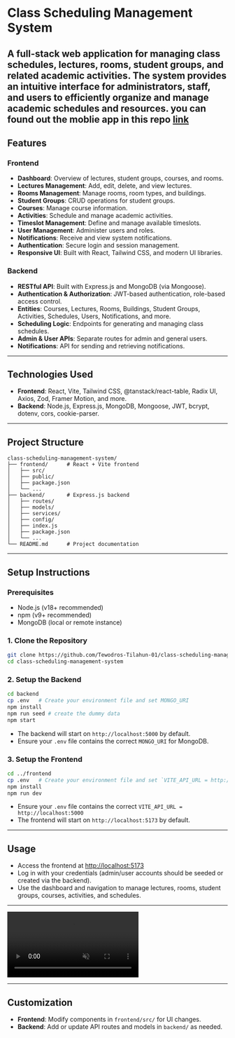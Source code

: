 # Class Scheduling Management System

A full-stack web application for managing class schedules, lectures, rooms, student groups, and related academic activities. The system provides an intuitive interface for administrators, staff, and users to efficiently organize and manage academic schedules and resources.
you can found out the moblie app in this repo
[link](https://github.com/Yosef64/scheduling-mobile)
---

## Features

### Frontend
- **Dashboard**: Overview of lectures, student groups, courses, and rooms.
- **Lectures Management**: Add, edit, delete, and view lectures.
- **Rooms Management**: Manage rooms, room types, and buildings.
- **Student Groups**: CRUD operations for student groups.
- **Courses**: Manage course information.
- **Activities**: Schedule and manage academic activities.
- **Timeslot Management**: Define and manage available timeslots.
- **User Management**: Administer users and roles.
- **Notifications**: Receive and view system notifications.
- **Authentication**: Secure login and session management.
- **Responsive UI**: Built with React, Tailwind CSS, and modern UI libraries.

### Backend
- **RESTful API**: Built with Express.js and MongoDB (via Mongoose).
- **Authentication & Authorization**: JWT-based authentication, role-based access control.
- **Entities**: Courses, Lectures, Rooms, Buildings, Student Groups, Activities, Schedules, Users, Notifications, and more.
- **Scheduling Logic**: Endpoints for generating and managing class schedules.
- **Admin & User APIs**: Separate routes for admin and general users.
- **Notifications**: API for sending and retrieving notifications.

---

## Technologies Used

- **Frontend**: React, Vite, Tailwind CSS, @tanstack/react-table, Radix UI, Axios, Zod, Framer Motion, and more.
- **Backend**: Node.js, Express.js, MongoDB, Mongoose, JWT, bcrypt, dotenv, cors, cookie-parser.

---

## Project Structure

```
class-scheduling-management-system/
├── frontend/      # React + Vite frontend
│   ├── src/
│   ├── public/
│   ├── package.json
│   └── ...
├── backend/       # Express.js backend
│   ├── routes/
│   ├── models/
│   ├── services/
│   ├── config/
│   ├── index.js
│   ├── package.json
│   └── ...
└── README.md      # Project documentation
```

---

## Setup Instructions

### Prerequisites
- Node.js (v18+ recommended)
- npm (v9+ recommended)
- MongoDB (local or remote instance)

### 1. Clone the Repository
```bash
git clone https://github.com/Tewodros-Tilahun-01/class-scheduling-management-system.git
cd class-scheduling-management-system
```

### 2. Setup the Backend
```bash
cd backend
cp .env   # Create your environment file and set MONGO_URI
npm install
npm run seed # create the dummy data
npm start
```
- The backend will start on `http://localhost:5000` by default.
- Ensure your `.env` file contains the correct `MONGO_URI` for MongoDB.


### 3. Setup the Frontend
```bash
cd ../frontend
cp .env   # Create your environment file and set `VITE_API_URL = http://localhost:5000`
npm install
npm run dev
```

- Ensure your `.env` file contains the correct `VITE_API_URL = http://localhost:5000`
- The frontend will start on `http://localhost:5173` by default.

---

## Usage
- Access the frontend at [http://localhost:5173](http://localhost:5173)
- Log in with your credentials (admin/user accounts should be seeded or created via the backend).
- Use the dashboard and navigation to manage lectures, rooms, student groups, courses, activities, and schedules.

---

<video src="preview/Screencast.webm" controls muted playsinline style="max-width:100%;height:auto;"></video>

---

## Customization
- **Frontend**: Modify components in `frontend/src/` for UI changes.
- **Backend**: Add or update API routes and models in `backend/` as needed.




